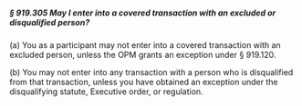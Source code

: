 ##### § 919.305 May I enter into a covered transaction with an excluded or disqualified person? #####

(a) You as a participant may not enter into a covered transaction with an excluded person, unless the OPM grants an exception under § 919.120.

(b) You may not enter into any transaction with a person who is disqualified from that transaction, unless you have obtained an exception under the disqualifying statute, Executive order, or regulation.